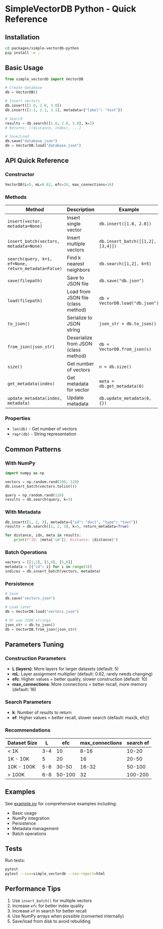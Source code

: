 # SimpleVectorDB Python - Quick Reference

## Installation

```bash
cd packages/simple-vectordb-python
pip install -e .
```

## Basic Usage

```python
from simple_vectordb import VectorDB

# Create database
db = VectorDB()

# Insert vectors
db.insert([1.0, 2.0, 3.0])
db.insert([1.1, 2.1, 3.1], metadata={"label": "test"})

# Search
results = db.search([1.0, 2.0, 3.0], k=2)
# Returns: [(distance, index), ...]

# Save/Load
db.save("database.json")
db = VectorDB.load("database.json")
```

## API Quick Reference

### Constructor
```python
VectorDB(L=5, mL=0.62, efc=10, max_connections=16)
```

### Methods

| Method | Description | Example |
|--------|-------------|---------|
| `insert(vector, metadata=None)` | Insert single vector | `db.insert([1.0, 2.0])` |
| `insert_batch(vectors, metadata=None)` | Insert multiple vectors | `db.insert_batch([[1,2], [3,4]])` |
| `search(query, k=1, ef=None, return_metadata=False)` | Find k nearest neighbors | `db.search([1,2], k=5)` |
| `save(filepath)` | Save to JSON file | `db.save("db.json")` |
| `load(filepath)` | Load from JSON file (class method) | `db = VectorDB.load("db.json")` |
| `to_json()` | Serialize to JSON string | `json_str = db.to_json()` |
| `from_json(json_str)` | Deserialize from JSON (class method) | `db = VectorDB.from_json(s)` |
| `size()` | Get number of vectors | `n = db.size()` |
| `get_metadata(index)` | Get metadata for vector | `meta = db.get_metadata(0)` |
| `update_metadata(index, metadata)` | Update metadata | `db.update_metadata(0, {})` |

### Properties

- `len(db)` - Get number of vectors
- `repr(db)` - String representation

## Common Patterns

### With NumPy
```python
import numpy as np

vectors = np.random.rand(100, 128)
db.insert_batch(vectors.tolist())

query = np.random.rand(128)
results = db.search(query, k=5)
```

### With Metadata
```python
db.insert([1, 2, 3], metadata={"id": "doc1", "type": "text"})
results = db.search([1, 2, 3], k=5, return_metadata=True)

for distance, idx, meta in results:
    print(f"ID: {meta['id']}, Distance: {distance}")
```

### Batch Operations
```python
vectors = [[1,2], [3,4], [5,6]]
metadata = [{"id": i} for i in range(3)]
indices = db.insert_batch(vectors, metadata)
```

### Persistence
```python
# Save
db.save("vectors.json")

# Load later
db = VectorDB.load("vectors.json")

# Or use JSON strings
json_str = db.to_json()
db = VectorDB.from_json(json_str)
```

## Parameters Tuning

### Construction Parameters

- **L (layers)**: More layers for larger datasets (default: 5)
- **mL**: Layer assignment multiplier (default: 0.62, rarely needs changing)
- **efc**: Higher values = better quality, slower construction (default: 10)
- **max_connections**: More connections = better recall, more memory (default: 16)

### Search Parameters

- **k**: Number of results to return
- **ef**: Higher values = better recall, slower search (default: max(k, efc))

### Recommendations

| Dataset Size | L | efc | max_connections | search ef |
|--------------|---|-----|-----------------|-----------|
| < 1K | 3-4 | 10 | 8-16 | 10-20 |
| 1K - 10K | 5 | 20 | 16 | 20-50 |
| 10K - 100K | 5-6 | 30-50 | 16-32 | 50-100 |
| > 100K | 6-8 | 50-100 | 32 | 100-200 |

## Examples

See [example.py](example.py) for comprehensive examples including:
- Basic usage
- NumPy integration
- Persistence
- Metadata management
- Batch operations

## Tests

Run tests:
```bash
pytest
pytest --cov=simple_vectordb --cov-report=html
```

## Performance Tips

1. Use `insert_batch()` for multiple vectors
2. Increase `efc` for better index quality
3. Increase `ef` in search for better recall
4. Use NumPy arrays when possible (converted internally)
5. Save/load from disk to avoid rebuilding
